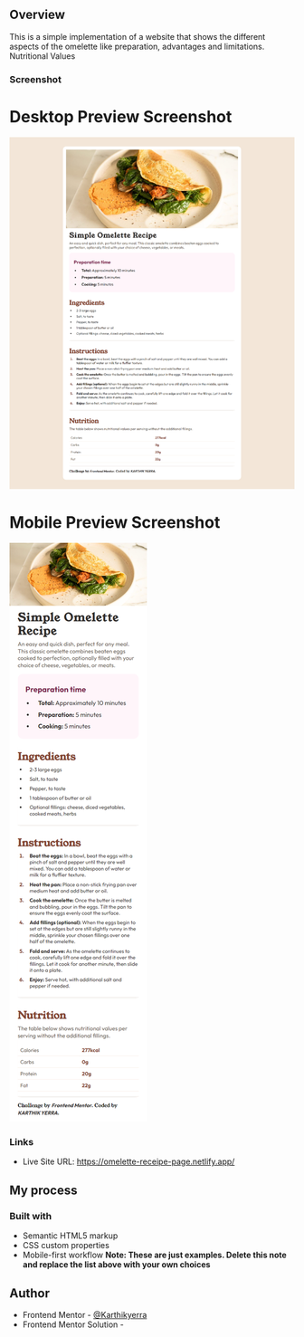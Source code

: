 ## Overview

This is a simple implementation of a website that shows the different aspects of the omelette like preparation, advantages and limitations. Nutritional Values

### Screenshot

# Desktop Preview Screenshot

![](./screenshots/desktop-preview.png)

# Mobile Preview Screenshot

![](./screenshots/mobile-preview.png)

### Links

- Live Site URL: https://omelette-receipe-page.netlify.app/

## My process

### Built with

- Semantic HTML5 markup
- CSS custom properties
- Mobile-first workflow
  **Note: These are just examples. Delete this note and replace the list above with your own choices**

## Author

- Frontend Mentor - [@Karthikyerra](https://www.frontendmentor.io/profile/Karthikyerra)
- Frontend Mentor Solution -
